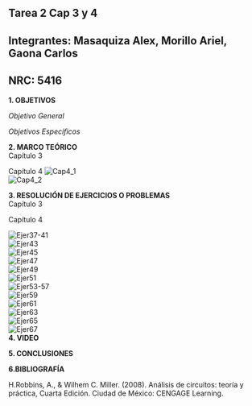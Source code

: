 ## Tarea 2  Cap 3 y 4
## Integrantes: Masaquiza Alex, Morillo Ariel, Gaona Carlos    
## NRC: 5416    
**1. OBJETIVOS**   
    
_Objetivo General_    



_Objetivos Específicos_     




**2. MARCO TEÓRICO**    
Capítulo 3

Capítulo 4
![Cap4_1](https://github.com/AlexMP98/Tarea-2/blob/main/Imagenes/Cap4_1.png)  
![Cap4_2](https://github.com/AlexMP98/Tarea-2/blob/main/Imagenes/Cap4_2.jpg) 

**3. RESOLUCIÓN DE EJERCICIOS O PROBLEMAS**    
Capítulo 3   



Capítulo 4   


![Ejer37-41](https://github.com/AlexMP98/Tarea-2/blob/main/Imagenes/37-41.png)  
![Ejer43](https://github.com/AlexMP98/Tarea-2/blob/main/Imagenes/43.png)  
![Ejer45](https://github.com/AlexMP98/Tarea-2/blob/main/Imagenes/45.png)   
![Ejer47](https://github.com/AlexMP98/Tarea-2/blob/main/Imagenes/47.png)    
![Ejer49](https://github.com/AlexMP98/Tarea-2/blob/main/Imagenes/49.png)    
![Ejer51](https://github.com/AlexMP98/Tarea-2/blob/main/Imagenes/51.png)    
![Ejer53-57](https://github.com/AlexMP98/Tarea-2/blob/main/Imagenes/53-57.png)    
![Ejer59](https://github.com/AlexMP98/Tarea-2/blob/main/Imagenes/59.png)    
![Ejer61](https://github.com/AlexMP98/Tarea-2/blob/main/Imagenes/61.png)    
![Ejer63](https://github.com/AlexMP98/Tarea-2/blob/main/Imagenes/63.png)    
![Ejer65](https://github.com/AlexMP98/Tarea-2/blob/main/Imagenes/65.png)    
![Ejer67](https://github.com/AlexMP98/Tarea-2/blob/main/Imagenes/67.png)    
**4. VIDEO**    


**5. CONCLUSIONES**    




**6.BIBLIOGRAFÍA**   

H.Robbins, A., & Wilhem C. Miller. (2008). Análisis de circuitos: teoría y práctica, Cuarta Edición. Ciudad de México: CENGAGE Learning.

